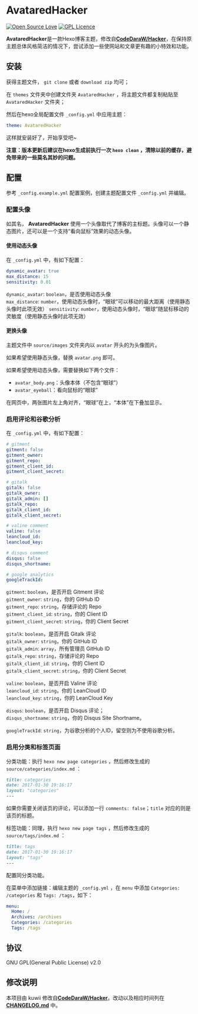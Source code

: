 # AvataredHacker
[![Open Source Love](https://badges.frapsoft.com/os/v1/open-source.svg?v=103)](https://github.com/ellerbrock/open-source-badge/)  [![GPL Licence](https://badges.frapsoft.com/os/gpl/gpl.svg?v=103)](https://opensource.org/licenses/GPL-2.0)  

**AvataredHacker**是一款Hexo博客主题，修改自[**CodeDaraW/Hacker**](https://github.com/CodeDaraW/Hacker)，在保持原主题总体风格简洁的情况下，尝试添加一些使网站和文章更有趣的小特效和功能。


## 安装

获得主题文件， `git clone` 或者 `download zip` 均可；  

在 `themes` 文件夹中创建文件夹 `AvataredHacker` ，将主题文件都复制粘贴至 `AvataredHacker` 文件夹；  

然后在hexo全局配置文件 `_config.yml` 中应用主题：

```yaml
theme: AvataredHacker
```

这样就安装好了，开始享受吧~

__注意：版本更新后建议在hexo生成前执行一次 `hexo clean` ，清除以前的缓存，避免带来的一些莫名其妙的问题。__

## 配置

参考 `_config.example.yml` 配置案例，创建主题配置文件 `_config.yml` 并编辑。

### 配置头像

如其名， **AvataredHacker** 使用一个头像取代了博客的主标题。头像可以一个静态图片，还可以是一个支持“看向鼠标”效果的动态头像。

#### 使用动态头像

在 `_config.yml` 中，有如下配置：

```yaml
dynamic_avatar: true
max_distance: 15
sensitivity: 0.01
```

`dynamic_avatar`: `boolean`，是否使用动态头像  
`max_distance`: `number`，使用动态头像时，“眼球”可以移动的最大距离（使用静态头像时此项无效）
`sensitivity`: `number`，使用动态头像时，“眼球”随鼠标移动的灵敏度（使用静态头像时此项无效）


#### 更换头像

主题文件中 `source/images` 文件夹内以 `avatar` 开头的为头像图片。

如果希望使用静态头像，替换 `avatar.png` 即可。

如果希望使用动态头像，需要替换如下两个文件：

* `avatar_body.png`：头像本体（不包含“眼球”）
* `avatar_eyeball`：看向鼠标的“眼球”

在网页中，两张图片左上角对齐，“眼球”在上，“本体”在下叠加显示。

### 启用评论和谷歌分析

在 `_config.yml` 中，有如下配置：

```yaml
# gitment
gitment: false
gitment_owner:
gitment_repo:
gitment_client_id:
gitment_client_secret:

# gitalk
gitalk: false
gitalk_owner:
gitalk_admin: []
gitalk_repo:
gitalk_client_id:
gitalk_client_secret:

# valine comment
valine: false
leancloud_id:
leancloud_key:

# disqus comment
disqus: false
disqus_shortname:

# google analytics
googleTrackId:
```

`gitment`: `boolean`，是否开启 Gitment 评论  
`gitment_owner`: `string`，你的 GitHub ID  
`gitment_repo`: `string`，存储评论的 Repo  
`gitment_client_id`: `string`，你的 Client ID  
`gitment_client_secret`: `string`，你的 Client Secret  

`gitalk`: `boolean`，是否开启 Gitalk 评论  
`gitalk_owner`: `string`，你的 GitHub ID  
`gitalk_admin`: `array`，所有管理员 GitHub ID  
`gitalk_repo`: `string`，存储评论的 Repo  
`gitalk_client_id`: `string`，你的 Client ID  
`gitalk_client_secret`: `string`，你的 Client Secret  

`valine`: `boolean`，是否开启 Valine 评论  
`leancloud_id`: `string`，你的 LeanCloud ID  
`leancloud_key`: `string`，你的 LeanCloud Key  

`disqus`: `boolean`，是否开启 Disqus 评论；  
`disqus_shortname`: `string`，你的 Disqus Site Shortname。  

`googleTrackId`: `string`，为谷歌分析的个人ID，留空则为不使用谷歌分析。

### 启用分类和标签页面
分类功能：执行 `hexo new page categories` ，然后修改生成的 `source/categories/index.md` ：

``` markdown
title: categories
date: 2017-01-30 19:16:17
layout: "categories"
---  
```

如果你需要关闭该页的评论，可以添加一行 `comments: false`；`title` 对应的则是该页的标题。  

标签功能：同理，执行 `hexo new page tags` ，然后修改生成的 `source/tags/index.md` ：
``` markdown
title: tags
date: 2017-01-30 19:16:17
layout: "tags"
---  
```
配置同分类功能。

在菜单中添加链接：编辑主题的 `_config.yml` ，在 `menu` 中添加 `Categories: /categories` 和 `Tags: /tags`，如下：
``` yml
menu:
  Home: /
  Archives: /archives
  Categories: /categories
  Tags: /tags
```

## 协议
GNU GPL(General Public License) v2.0

## 修改说明

本项目由 kuwii 修改自[**CodeDaraW/Hacker**](https://github.com/CodeDaraW/Hacker)。改动以及相应时间列在 [**CHANGELOG.md**](/README.md) 中。